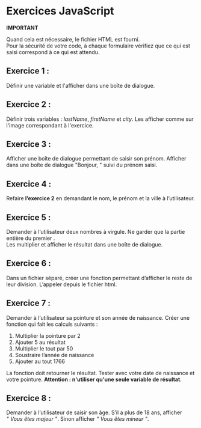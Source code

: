 # Exercices JavaScript

**IMPORTANT**

Quand cela est nécessaire, le fichier HTML est fourni.  
Pour la sécurité de votre code, à chaque formulaire vérifiez que ce qui est saisi correspond à ce qui est attendu.

## Exercice 1 :

Définir une variable et l'afficher dans une boîte de dialogue.

## Exercice 2 :

Définir trois variables : *lastName*, *firstName* et *city*. Les afficher comme sur l'image correspondant à l'exercice.

## Exercice 3 :

Afficher une boîte de dialogue permettant de saisir son prénom. Afficher dans une boîte de dialogue "Bonjour, " suivi du prénom saisi.

## Exercice 4 :

Refaire **l’exercice 2** en demandant le nom, le prénom et la ville à l’utilisateur.

## Exercice 5 :

Demander à l’utilisateur deux nombres à virgule. Ne garder que la partie entière du premier .  
Les multiplier et afficher le résultat dans une boîte de dialogue.

## Exercice 6 :

Dans un fichier séparé, créer une fonction permettant d’afficher le reste de leur division. L’appeler depuis le fichier html.

## Exercice 7 :

Demander à l’utilisateur sa pointure et son année de naissance. Créer une fonction qui fait les calculs suivants :

1. Multiplier la pointure par 2
2. Ajouter 5 au résultat
3. Multiplier le tout par 50
4. Soustraire l’année de naissance
5. Ajouter au tout 1766

La fonction doit retourner le résultat.
Tester avec votre date de naissance et votre pointure. **Attention : n'utiliser qu'une seule variable de résultat**.

## Exercice 8 :

Demander à l’utilisateur de saisir son âge. S’il a plus de 18 ans, afficher *" Vous êtes majeur "*. Sinon afficher *" Vous êtes mineur "*.
